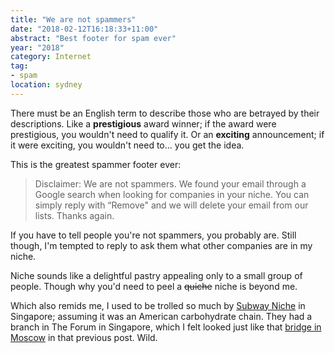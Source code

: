 ```yaml
---
title: "We are not spammers"
date: "2018-02-12T16:18:33+11:00"
abstract: "Best footer for spam ever"
year: "2018"
category: Internet
tag:
- spam
location: sydney
---
```

There must be an English term to describe those who are betrayed by their descriptions. Like a **prestigious** award winner; if the award were prestigious, you wouldn't need to qualify it. Or an **exciting** announcement; if it were exciting, you wouldn't need to... you get the idea. 

This is the greatest spammer footer ever:

> Disclaimer: We are not spammers. We found your email through a Google search when looking for companies in your niche. You can simply reply with “Remove" and we will delete your email from our lists. Thanks again.

If you have to tell people you're not spammers, you probably are. Still though, I'm tempted to reply to ask them what other companies are in my niche.

Niche sounds like a delightful pastry appealing only to a small group of people. Though why you'd need to peel a ~~quiche~~ niche is beyond me.

Which also remids me, I used to be trolled so much by [Subway Niche] in Singapore; assuming it was an American carbohydrate chain. They had a branch in The Forum in Singapore, which I felt looked just like that [bridge in Moscow] in that previous post. Wild.

[Subway Niche]: http://www.hungrygowhere.com/singapore/subway_niche/
[bridge in Moscow]: https://rubenerd.com/the-pushkinsky-bridge/

